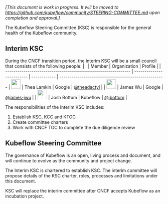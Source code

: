 *[This document is work in progress. It will be moved to https://github.com/kubeflow/community/STEERING-COMMITTEE.md upon completion and approval.]*

The Kubeflow Steering Committee (KSC) is responsible for the general health of the Kubeflow community.

## Interim KSC
During the CNCF transition period, the interim KSC will be a small council that consists of the following people:
| &nbsp;                                                         | Member                    | Organization | Profile                                              |
| -------------------------------------------------------------- | ------------------------- | ------------ | ---------------------------------------------------- 
| <img width="30px" src="https://github.com/theadactyl.png"> | Thea Lamkin          | Google       | [@theadactyl](https://github.com/theadactyl) |
| <img width="30px" src="https://github.com/james-jwu.png">     | James Wu            | Google  | [@james-jwu](https://github.com/james-jwu)         |
| <img width="30px" src="https://github.com/jbottum.png">          | Josh Bottum                | Kubeflow      | [@jbottum](https://github.com/jbottum)                   |

The responsibilities of the Interim KSC includes:
1. Establish KSC, KCC and KTOC
1. Create committee charters
1. Work with CNCF TOC to complete the due diligence review

## Kubeflow Steering Committee
The governance of Kubeflow is an open, living process and document, and will continue to evolve as the community and project change.

The Interim KSC is chartered to establish KSC. The interim committee will propose details of the KSC charter, roles, processes and limitations under this document.

KSC will replace the interim committee after CNCF accepts Kubeflow as an incubation project.
